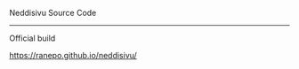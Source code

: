 Neddisivu Source Code




_________________________________________________________________________________________________________________________________________________________________________________
Official build

https://ranepo.github.io/neddisivu/
